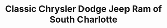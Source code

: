 ---
title: "Classic Chrysler Dodge Jeep Ram of South Charlotte"
url: /pineville/classic-chrysler-dodge-jeep-ram-of-south-charlotte/
shop: car
---